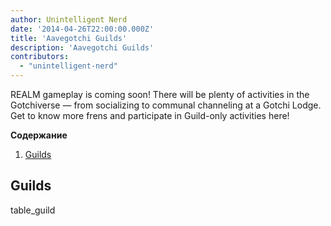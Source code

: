 ```yaml
---
author: Unintelligent Nerd
date: '2014-04-26T22:00:00.000Z'
title: 'Aavegotchi Guilds'
description: 'Aavegotchi Guilds'
contributors:
  - "unintelligent-nerd"
---
```


REALM gameplay is coming soon! There will be plenty of activities in the Gotchiverse — from socializing to communal channeling at a Gotchi Lodge. Get to know more frens and participate in Guild-only activities here!

<div class="contentsBox">

**Содержание**

<ol>
<li><a href=#guilds>Guilds</a></li>
</ol>

</div>

## Guilds

table_guild